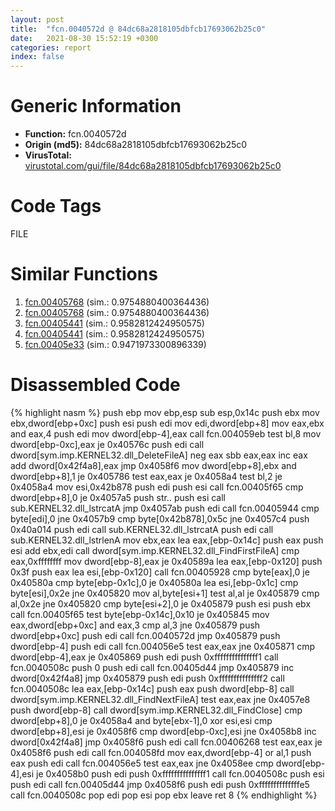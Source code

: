 ```yaml
---
layout: post
title:  "fcn.0040572d @ 84dc68a2818105dbfcb17693062b25c0"
date:   2021-08-30 15:52:19 +0300
categories: report
index: false
---
```


# Generic Information
- **Function:** fcn.0040572d
- **Origin (md5):** 84dc68a2818105dbfcb17693062b25c0
- **VirusTotal:** [virustotal.com/gui/file/84dc68a2818105dbfcb17693062b25c0][virustotal_ref]

# Code Tags
<span class="tag" id="FILE">FILE</span>


# Similar Functions

1. [fcn.00405768][similar_1_ref] (sim.: 0.9754880400364436)
2. [fcn.00405768][similar_2_ref] (sim.: 0.9754880400364436)
3. [fcn.00405441][similar_3_ref] (sim.: 0.9582812424950575)
4. [fcn.00405441][similar_4_ref] (sim.: 0.9582812424950575)
5. [fcn.00405e33][similar_5_ref] (sim.: 0.9471973300896339)


# Disassembled Code

{% highlight nasm %}
push ebp
mov ebp,esp
sub esp,0x14c
push ebx
mov ebx,dword[ebp+0xc]
push esi
push edi
mov edi,dword[ebp+8]
mov eax,ebx
and eax,4
push edi
mov dword[ebp-4],eax
call fcn.004059eb
test bl,8
mov dword[ebp-0xc],eax
je 0x40576c
push edi
call dword[sym.imp.KERNEL32.dll_DeleteFileA]
neg eax
sbb eax,eax
inc eax
add dword[0x42f4a8],eax
jmp 0x4058f6
mov dword[ebp+8],ebx
and dword[ebp+8],1
je 0x405786
test eax,eax
je 0x4058a4
test bl,2
je 0x4058a4
mov esi,0x42b878
push edi
push esi
call fcn.00405f65
cmp dword[ebp+8],0
je 0x4057a5
push str..
push esi
call sub.KERNEL32.dll_lstrcatA
jmp 0x4057ab
push edi
call fcn.00405944
cmp byte[edi],0
jne 0x4057b9
cmp byte[0x42b878],0x5c
jne 0x4057c4
push 0x40a014
push edi
call sub.KERNEL32.dll_lstrcatA
push edi
call sub.KERNEL32.dll_lstrlenA
mov ebx,eax
lea eax,[ebp-0x14c]
push eax
push esi
add ebx,edi
call dword[sym.imp.KERNEL32.dll_FindFirstFileA]
cmp eax,0xffffffff
mov dword[ebp-8],eax
je 0x40589a
lea eax,[ebp-0x120]
push 0x3f
push eax
lea esi,[ebp-0x120]
call fcn.00405928
cmp byte[eax],0
je 0x40580a
cmp byte[ebp-0x1c],0
je 0x40580a
lea esi,[ebp-0x1c]
cmp byte[esi],0x2e
jne 0x405820
mov al,byte[esi+1]
test al,al
je 0x405879
cmp al,0x2e
jne 0x405820
cmp byte[esi+2],0
je 0x405879
push esi
push ebx
call fcn.00405f65
test byte[ebp-0x14c],0x10
je 0x405845
mov eax,dword[ebp+0xc]
and eax,3
cmp al,3
jne 0x405879
push dword[ebp+0xc]
push edi
call fcn.0040572d
jmp 0x405879
push dword[ebp-4]
push edi
call fcn.004056e5
test eax,eax
jne 0x405871
cmp dword[ebp-4],eax
je 0x405869
push edi
push 0xfffffffffffffff1
call fcn.0040508c
push 0
push edi
call fcn.00405d44
jmp 0x405879
inc dword[0x42f4a8]
jmp 0x405879
push edi
push 0xfffffffffffffff2
call fcn.0040508c
lea eax,[ebp-0x14c]
push eax
push dword[ebp-8]
call dword[sym.imp.KERNEL32.dll_FindNextFileA]
test eax,eax
jne 0x4057e8
push dword[ebp-8]
call dword[sym.imp.KERNEL32.dll_FindClose]
cmp dword[ebp+8],0
je 0x4058a4
and byte[ebx-1],0
xor esi,esi
cmp dword[ebp+8],esi
je 0x4058f6
cmp dword[ebp-0xc],esi
jne 0x4058b8
inc dword[0x42f4a8]
jmp 0x4058f6
push edi
call fcn.00406268
test eax,eax
je 0x4058f6
push edi
call fcn.004058fd
mov eax,dword[ebp-4]
or al,1
push eax
push edi
call fcn.004056e5
test eax,eax
jne 0x4058ee
cmp dword[ebp-4],esi
je 0x4058b0
push edi
push 0xfffffffffffffff1
call fcn.0040508c
push esi
push edi
call fcn.00405d44
jmp 0x4058f6
push edi
push 0xffffffffffffffe5
call fcn.0040508c
pop edi
pop esi
pop ebx
leave 
ret 8
{% endhighlight %}


[similar_1_ref]: /report/fcn.00405768@a1f10d79c30d691bdf7d8fda931463b8
[similar_2_ref]: /report/fcn.00405768@510c8408eb3f0420e19240592ddc0b5b
[similar_3_ref]: /report/fcn.00405441@0c82eefbb8a4714538e49f74fe0058a6
[similar_4_ref]: /report/fcn.00405441@0492b35439afd002e2ab5e2e7b48854c
[similar_5_ref]: /report/fcn.00405e33@e1c1647e2a46cfd9190abde0e66f29f3
[virustotal_ref]: https://www.virustotal.com/gui/file/84dc68a2818105dbfcb17693062b25c0